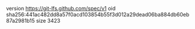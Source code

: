 version https://git-lfs.github.com/spec/v1
oid sha256:441ac482dd8a57f0acd103854b55f3d012a29dead06ba884db60eb87a2981b15
size 3423
